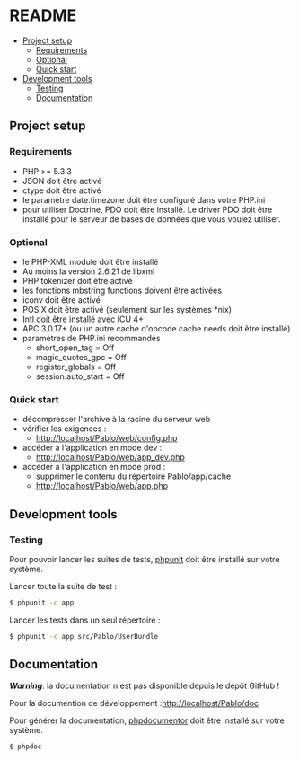 README
======

- [Project setup](#project-setup)
  - [Requirements](#requirements)
  - [Optional](#optional)
  - [Quick start](#quick-start)
- [Development tools](#development-tools)
  - [Testing](#testing)
  - [Documentation](#documentation)

Project setup
-------------

### Requirements

- PHP >= 5.3.3
- JSON doit être activé
- ctype doit être activé
- le paramètre date.timezone doit être configuré dans votre PHP.ini
- pour utiliser Doctrine, PDO doit être installé. Le driver PDO doit être installé pour le serveur de bases de données que vous voulez utiliser.

### Optional
- le PHP-XML module doit être installé
- Au moins la version 2.6.21 de libxml
- PHP tokenizer doit être activé
- les fonctions mbstring functions doivent être activées
- iconv doit être activé
- POSIX doit être activé (seulement sur les systèmes *nix)
- Intl doit être installé avec ICU 4+
- APC 3.0.17+ (ou un autre cache d'opcode cache needs doit être installé)
- paramètres de PHP.ini recommandés
  - short_open_tag = Off
  - magic_quotes_gpc = Off
  - register_globals = Off
  - session.auto_start = Off

### Quick start
- décompresser l'archive à la racine du serveur web
- vérifier les exigences :
  - [http://localhost/Pablo/web/config.php][1]
- accéder à l'application en mode dev :
  - [http://localhost/Pablo/web/app_dev.php][2]
- accéder à l'application en mode prod :
  - supprimer le contenu du répertoire Pablo/app/cache
  - [http://localhost/Pablo/web/app.php][3]

Development tools
-----------------

### Testing

Pour pouvoir lancer les suites de tests, [phpunit][4] doit être installé sur votre système.

Lancer toute la suite de test :

```sh
$ phpunit -c app
```
Lancer les tests dans un seul répertoire :
```sh
$ phpunit -c app src/Pablo/UserBundle
```

Documentation
-------------
***Warning***: la documentation n'est pas disponible depuis le dépôt GitHub !

Pour la documention de développement :[http://localhost/Pablo/doc][5]

Pour générer la documentation, [phpdocumentor][5] doit être installé sur votre système.

```sh
$ phpdoc
```
[1]: http://localhost/Pablo/web/config.php
[2]: http://localhost/Pablo/web/app_dev.php
[3]: http://localhost/Pablo/web/app.php
[4]: http://www.phpunit.de/manual/current/en/index.html
[5]: http://localhost/Pablo/doc
[6]: http://www.phpdoc.org/docs/latest/for-users/installation.html